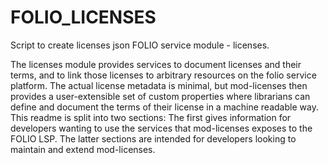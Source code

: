 # FOLIO_LICENSES
Script to create licenses json 
FOLIO service module - licenses.

The licenses module provides services to document licenses and their terms, and to link those licenses to arbitrary resources on the folio service platform. The actual license metadata is minimal, but mod-licenses then provides a user-extensible set of custom properties where librarians can define and document the terms of their license in a machine readable way. This readme is split into two sections: The first gives information for developers wanting to use the services that mod-licenses exposes to the FOLIO LSP. The latter sections are intended for developers looking to maintain and extend mod-licenses.

